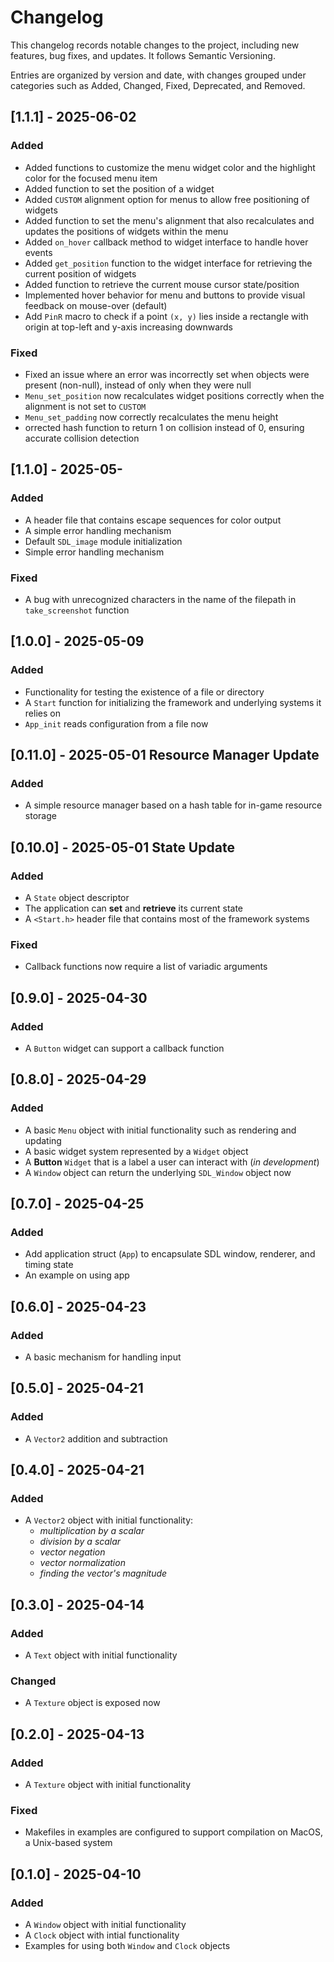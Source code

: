# Changelog

This changelog records notable changes to the project, including new features, bug fixes, and updates. It follows Semantic Versioning.

Entries are organized by version and date, with changes grouped under categories such as Added, Changed, Fixed, Deprecated, and Removed.

## [1.1.1] - 2025-06-02

### Added
- Added functions to customize the menu widget color and the highlight color for the focused menu item
- Added function to set the position of a widget
- Added `CUSTOM` alignment option for menus to allow free positioning of widgets
- Added function to set the menu's alignment that also recalculates and updates the positions of widgets within the menu
- Added  `on_hover` callback method to widget interface to handle hover events
- Added `get_position` function to the widget interface for retrieving the current position of widgets
- Added function to retrieve the current mouse cursor state/position
- Implemented hover behavior for menu and buttons to provide visual feedback on mouse-over (default)
- Add `PinR` macro to check if a point `(x, y)` lies inside a rectangle with origin at top-left and y-axis increasing downwards

### Fixed
- Fixed an issue where an error was incorrectly set when objects were present (non-null), instead of only when they were null
- `Menu_set_position` now recalculates widget positions correctly when the alignment is not set to `CUSTOM`
- `Menu_set_padding` now correctly recalculates the menu height
- orrected hash function to return 1 on collision instead of 0, ensuring accurate collision detection

## [1.1.0] - 2025-05-

### Added
- A header file that contains escape sequences for color output
- A simple error handling mechanism
- Default `SDL_image` module initialization
- Simple error handling mechanism

### Fixed
- A bug with unrecognized characters in the name of the filepath in `take_screenshot` function

## [1.0.0] - 2025-05-09

### Added
- Functionality for testing the existence of a file or directory
- A `Start` function for initializing the framework and underlying systems it relies on
- `App_init` reads configuration from a file now

## [0.11.0] - 2025-05-01 Resource Manager Update

### Added
- A simple resource manager based on a hash table for in-game resource storage

## [0.10.0] - 2025-05-01 State Update

### Added
- A `State` object descriptor
- The application can **set** and **retrieve** its current state
- A `<Start.h>` header file that contains most of the framework systems

### Fixed
- Callback functions now require a list of variadic arguments

## [0.9.0] - 2025-04-30

### Added
- A `Button` widget can support a callback function

## [0.8.0] - 2025-04-29

### Added
- A basic `Menu` object with initial functionality such as rendering and updating
- A basic widget system represented by a `Widget` object
- A **Button** `Widget` that is a label a user can interact with (*in development*)
- A `Window` object can return the underlying `SDL_Window` object now

## [0.7.0] - 2025-04-25

### Added
- Add application struct (`App`) to encapsulate SDL window, renderer, and timing state
- An example on using app

## [0.6.0] - 2025-04-23

### Added
- A basic mechanism for handling input

## [0.5.0] - 2025-04-21

### Added
- A `Vector2` addition and subtraction

## [0.4.0] - 2025-04-21

### Added
- A `Vector2` object with initial functionality: 
  - *multiplication by a scalar*
  - *division by a scalar*
  - *vector negation*
  - *vector normalization*
  - *finding the vector's magnitude*

## [0.3.0] - 2025-04-14

### Added
- A `Text` object with initial functionality

### Changed
- A `Texture` object is exposed now

## [0.2.0] - 2025-04-13

### Added
- A `Texture` object with initial functionality

### Fixed
- Makefiles in examples are configured to support compilation on MacOS, a Unix-based system

## [0.1.0] - 2025-04-10

### Added
- A `Window` object with initial functionality
- A `Clock` object with intial functionality
- Examples for using both `Window` and `Clock` objects

